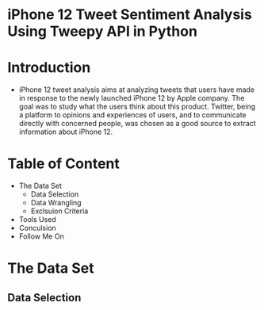 # iPhone 12 Tweet Sentiment Analysis Using Tweepy API in Python

# Introduction

  * iPhone 12 tweet analysis aims at analyzing tweets that users have made in response to the newly launched iPhone 12 by Apple company. The goal was to study what the users think about this product. Twitter, being a platform to opinions and experiences of users, and to communicate directly with concerned people, was chosen as a good source to extract information about iPhone 12.
  
# Table of Content 

  * The Data Set
    * Data Selection
    * Data Wrangling
    * Exclsuion Criteria
  * Tools Used
  * Conculsion
  * Follow Me On

# The Data Set

## Data Selection


    
